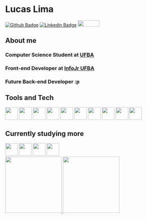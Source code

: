 # Lucas Lima

[![Github Badge](https://img.shields.io/badge/-Github-000?style=flat-square&logo=Github&logoColor=white&link=https://github.com/fagnerpsantos)](https://github.com/LucasDSL)
[![Linkedin Badge](https://img.shields.io/badge/-LinkedIn-blue?style=flat-square&logo=Linkedin&logoColor=white&link=https://www.linkedin.com/in/fagnerpsantos/)](https://www.linkedin.com/in/lucasdsl2002/)
<a href="mailto:lucas99cursos@gmail.com" target="_blank"> <img src="https://img.shields.io/badge/Gmail-D14836?style=for-the-badge&logo=gmail&logoColor=white" width="70" height="20"> </a>

## About me

### Computer Science Student at [UFBA](http://www.ufba.br)

### Front-end Developer at [InfoJr UFBA](https://infojr.com.br)

### Future Back-end Developer :p

## Tools and Tech

<div>
<img src="https://cdn.jsdelivr.net/gh/devicons/devicon/icons/c/c-original.svg" width="40" hieght="40"/>
<img src="https://cdn.jsdelivr.net/gh/devicons/devicon/icons/git/git-original.svg" width="40" height="40"/>
<img src="https://cdn.jsdelivr.net/gh/devicons/devicon/icons/npm/npm-original-wordmark.svg" width="40" height="40"/>
<img src="https://cdn.jsdelivr.net/gh/devicons/devicon/icons/html5/html5-original.svg" width="40" height="40"/>
<img src="https://cdn.jsdelivr.net/gh/devicons/devicon/icons/css3/css3-original.svg" width="40" height="40"/>
<img src="https://cdn.jsdelivr.net/gh/devicons/devicon/icons/javascript/javascript-original.svg" width="40" height="40"/>
<img src="https://cdn.jsdelivr.net/gh/devicons/devicon/icons/typescript/typescript-original.svg" width="40" height="40"/>
<img src="https://cdn.jsdelivr.net/gh/devicons/devicon/icons/nodejs/nodejs-plain.svg" width="40" height="40"/>
<img src="https://cdn.jsdelivr.net/gh/devicons/devicon/icons/express/express-original-wordmark.svg" width="40" height="40"/>
<img src="https://cdn.jsdelivr.net/gh/devicons/devicon/icons/mysql/mysql-original-wordmark.svg" width="40" height="40"/>
</div>

## Currently studying more

<div>
<img src="https://cdn.jsdelivr.net/gh/devicons/devicon/icons/typescript/typescript-original.svg" width="40" height="40"/>
<img src="https://cdn.jsdelivr.net/gh/devicons/devicon/icons/nodejs/nodejs-plain.svg" width="40" height="40"/>
<img src="https://cdn.jsdelivr.net/gh/devicons/devicon/icons/express/express-original-wordmark.svg" width="40" height="40"/>
<img src="https://cdn.jsdelivr.net/gh/devicons/devicon/icons/mysql/mysql-original-wordmark.svg" width="40" height="40"/>
</div>

<div>
<a href="https://github.com/LucasDSL">
<img height="180em" src="https://github-readme-stats.vercel.app/api/top-langs/?username=LucasDSL&layout=compact&langs_count=7&theme=dracula"/>
<img height="180em" src="https://github-readme-stats.vercel.app/api?username=LucasDSL&show_icons=true&theme=dracula&include_all_commits=true&count_private=true"/>
</div>
